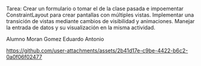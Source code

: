 Tarea: Crear un formulario o tomar el de la clase pasada e impoementar ConstraintLayout para crear pantallas con múltiples vistas.
Implementar una transición de vistas mediante cambios de visibilidad y animaciones.
Manejar la entrada de datos y su visualización en la misma actividad.

Alumno Moran Gomez Eduardo Antonio


https://github.com/user-attachments/assets/2b41d17e-c9be-4422-b6c2-0a0f06f02477

